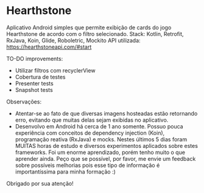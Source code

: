 # Hearthstone

Aplicativo Android simples que permite exibição de cards do jogo Hearthstone de acordo com o filtro selecionado.
Stack: Kotlin, Retrofit, RxJava, Koin, Glide, Roboletric, Mockito
API utilizada: https://hearthstoneapi.com/#start

TO-DO improvements: 
- Utilizar filtros com recyclerView
- Cobertura de testes
- Presenter tests
- Snapshot tests

Observações: 
- Atentar-se ao fato de que diversas imagens hosteadas estão retornando erro, evitando que muitas delas sejam exibidas no aplicativo.
- Desenvolvo em Android há cerca de 1 ano somente. Possuo pouca experiência com conceitos de dependency injection (Koin), programação reativa (RxJava) e mocks. 
Nestes últimos 5 dias foram MUITAS horas de estudo e diversos experimentos aplicados sobre estes frameworks. Foi um enorme aprendizado, porém tenho muito o que aprender ainda. Peço que se possível, por favor, me envie um feedback sobre possíveis melhorias pois esse tipo de informação é importantíssima para minha formação :)

Obrigado por sua atenção!
